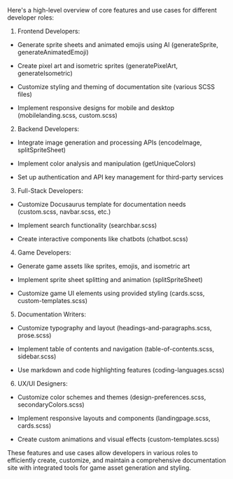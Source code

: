 Here's a high-level overview of core features and use cases for different developer roles:

1. Frontend Developers:

* Generate sprite sheets and animated emojis using AI (generateSprite, generateAnimatedEmoji)

* Create pixel art and isometric sprites (generatePixelArt, generateIsometric)

* Customize styling and theming of documentation site (various SCSS files)

* Implement responsive designs for mobile and desktop (mobilelanding.scss, custom.scss)

2. Backend Developers:

* Integrate image generation and processing APIs (encodeImage, splitSpriteSheet)

* Implement color analysis and manipulation (getUniqueColors)

* Set up authentication and API key management for third-party services

3. Full-Stack Developers:

* Customize Docusaurus template for documentation needs (custom.scss, navbar.scss, etc.)

* Implement search functionality (searchbar.scss)

* Create interactive components like chatbots (chatbot.scss)

4. Game Developers:

* Generate game assets like sprites, emojis, and isometric art

* Implement sprite sheet splitting and animation (splitSpriteSheet)

* Customize game UI elements using provided styling (cards.scss, custom-templates.scss)

5. Documentation Writers:

* Customize typography and layout (headings-and-paragraphs.scss, prose.scss)

* Implement table of contents and navigation (table-of-contents.scss, sidebar.scss)

* Use markdown and code highlighting features (coding-languages.scss)

6. UX/UI Designers:

* Customize color schemes and themes (design-preferences.scss, secondaryColors.scss)

* Implement responsive layouts and components (landingpage.scss, cards.scss)

* Create custom animations and visual effects (custom-templates.scss)

These features and use cases allow developers in various roles to efficiently create, customize, and maintain a comprehensive documentation site with integrated tools for game asset generation and styling.
